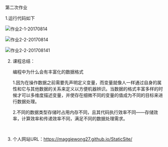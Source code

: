 第二次作业

1.运行代码如下

![作业2-1-20170814](E:\xinsdx\JavaScript\作业2-1-20170814.png)

![作业2-2-20170814](E:\xinsdx\JavaScript\作业2-2-20170814.png)

![作业2-2-201708141](E:\xinsdx\JavaScript\作业2-2-201708141.png)



2. 课程总结：

   编程中为什么会有丰富化的数据格式

   1.因为在操作数据之前需要先声明定义变量，而变量就像人一样通过自身的属性和它与其他数据的关系来定义以方便机器辨识。当数据的格式丰富多样的时候才可以多维度描述变量，并使存在细微不同的变量的值成为不同的目标来进行数据处理。

   2.不同的数据类型存储时占用内存不同，且其代码执行效率不同——存储效率，计算效率和传递效率不同，满足不同的数据处理需求。

   ​

3. 个人网站URL：https://maggiewong27.github.io/StaticSite/

   ​